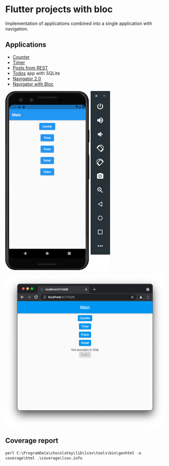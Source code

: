 # Flutter projects with bloc

Implementation of applications combined into a single application with navigation.

## Applications
* [Counter](/lib/counter)
* [Timer](/lib/timer)
* [Posts from REST](/lib/posts)
* [Todos](/lib/todos) app with SQLite
* [Navigator 2.0](/lib/navigator_no_bloc)
* [Navigator with Bloc](/lib/navigator_with_bloc)


![Navigator with Bloc on android emulator](/screenshots/android_navigator.png)

![Navigator with Bloc on web](/screenshots/web_navigator.png)

## Coverage report
```
perl C:\ProgramData\chocolatey\lib\lcov\tools\bin\genhtml -o coverage\html .\coverage\lcov.info
```

